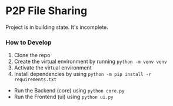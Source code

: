 # P2P File Sharing

Project is in building state. It's incomplete.

### How to Develop

1. Clone the repo
2. Create the virtual environment by running `python -m venv venv`
3. Activate the virtual environment
4. Install dependencies by using `python -m pip install -r requirements.txt`

- Run the Backend (core) using `python core.py`
- Run the Frontend (ui) using `python ui.py`
